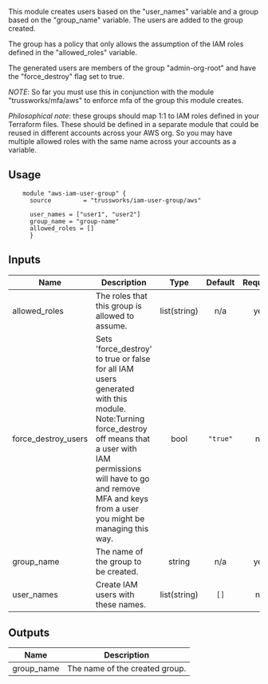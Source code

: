 This module creates users based on the "user_names" variable and a group based on the "group_name" variable.
The users are added to the group created.

The group has a policy that only allows the assumption of the IAM roles defined in the "allowed_roles" variable.

The generated users are members of the group "admin-org-root" and have the "force_destroy" flag set to true.

*NOTE*: So far you must use this in conjunction with the module "trussworks/mfa/aws" to enforce mfa of the group this module creates.

*Philosophical note*: these groups should map 1:1 to IAM roles defined in your Terraform files. These should be defined in a separate module that could be reused in different accounts across your AWS org. So you may have multiple allowed roles with the same name across your accounts as a variable.

## Usage

```hcl
    module "aws-iam-user-group" {
      source         = "trussworks/iam-user-group/aws"

      user_names = ["user1", "user2"]
      group_name = "group-name"
      allowed_roles = []
      }
```

<!-- BEGINNING OF PRE-COMMIT-TERRAFORM DOCS HOOK -->
## Inputs

| Name | Description | Type | Default | Required |
|------|-------------|:----:|:-----:|:-----:|
| allowed\_roles | The roles that this group is allowed to assume. | list(string) | n/a | yes |
| force\_destroy\_users | Sets 'force_destroy' to true or false for all IAM users generated with this module. Note:Turning force_destroy off means that a user with IAM permissions will have to go and remove MFA and keys from a user you might be managing this way. | bool | `"true"` | no |
| group\_name | The name of the group to be created. | string | n/a | yes |
| user\_names | Create IAM users with these names. | list(string) | `[]` | no |

## Outputs

| Name | Description |
|------|-------------|
| group\_name | The name of the created group. |

<!-- END OF PRE-COMMIT-TERRAFORM DOCS HOOK -->


